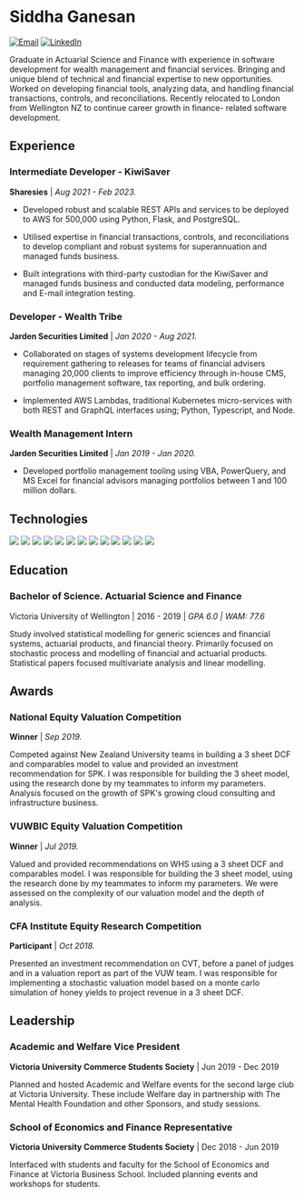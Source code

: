 # Siddha Ganesan


[![Email](https://img.shields.io/badge/Siddha.Ganesan@gmail.com-informational?style=for-the-badge&logo=gmail&logoColor=white&color=EA4335)](mailto:siddha.ganesan@gmail.cm)
[![LinkedIn](https://img.shields.io/badge/Siddha%20Ganesan-informational?style=for-the-badge&logo=linkedin&logoColor=white&color=0A66C2)](https://www.linkedin.com/in/siddha-ganesan-45a612151/)

Graduate in Actuarial Science and Finance with experience in software development for wealth management and financial services. Bringing and unique
blend of technical and financial expertise to new opportunities. Worked on developing financial tools, analyzing data, and handling financial transactions,
controls, and reconciliations. Recently relocated to London from Wellington NZ to continue career growth in finance- related software development.

Experience
---

### Intermediate Developer - KiwiSaver

**Sharesies** | *Aug 2021 - Feb 2023.*

- Developed robust and scalable REST APIs and services to be deployed to AWS for 500,000 using Python, Flask, and PostgreSQL.

- Utilised expertise in financial transactions, controls, and reconciliations to develop compliant and robust systems for superannuation and managed funds business.

- Built integrations with third-party custodian for the KiwiSaver and managed funds business and conducted data modeling, performance and E-mail integration testing.


### Developer - Wealth Tribe

**Jarden Securities Limited** | *Jan 2020 - Aug 2021.*

- Collaborated on stages of systems development lifecycle from requirement gathering to releases for teams of financial advisers managing 20,000 clients to improve efficiency through in-house CMS, portfolio management software, tax reporting, and bulk ordering.

- Implemented AWS Lambdas, traditional Kubernetes micro-services with both REST and GraphQL interfaces using; Python, Typescript, and Node.

### Wealth Management Intern

**Jarden Securities Limited** | *Jan 2019 - Jan 2020.*

- Developed portfolio management tooling using VBA, PowerQuery, and MS Excel for financial advisors managing portfolios between 1 and 100 million dollars.

Technologies
---

![](https://img.shields.io/badge/Python-informational?style=for-the-badge&logo=python&logoColor=white&color=3776AB)
![](https://img.shields.io/badge/Pandas-informational?style=for-the-badge&logo=pandas&logoColor=white&color=150458)
![](https://img.shields.io/badge/Typescript-informational?style=for-the-badge&logo=typescript&logoColor=white&color=3178C6)
![](https://img.shields.io/badge/TS%20Node-informational?style=for-the-badge&logo=ts-node&logoColor=white&color=3178C6)
![](https://img.shields.io/badge/Clojure-informational?style=for-the-badge&logo=clojure&logoColor=white&color=5881D8)
![](https://img.shields.io/badge/AWS%20Lambda-informational?style=for-the-badge&logo=amazon-aws&logoColor=white&color=232F3E)
![](https://img.shields.io/badge/Flask-informational?style=for-the-badge&logo=flask&logoColor=white&color=000000)
![](https://img.shields.io/badge/AWS_DynamoDB-informational?style=for-the-badge&logo=amazon-dynamodb&logoColor=white&color=4053D6)
![](https://img.shields.io/badge/AWS_S3-informational?style=for-the-badge&logo=amazon-s3&logoColor=white&color=569A31)
![](https://img.shields.io/badge/PostgreSQL-informational?style=for-the-badge&logo=postgresql&logoColor=white&color=4169E1)
![](https://img.shields.io/badge/GraphQL-informational?style=for-the-badge&logo=graphql&logoColor=white&color=E434AA)
![](https://img.shields.io/badge/MSSQL-informational?style=for-the-badge&logo=microsoft-sql-server&logoColor=white&color=CC2927)
![](https://img.shields.io/badge/Docker-informational?style=for-the-badge&logo=docker&logoColor=white&color=2496ED)

Education
---

### **Bachelor of Science. Actuarial Science and Finance**

Victoria University of Wellington | 2016 - 2019 | *GPA 6.0 | WAM: 77.6*

Study involved statistical modelling for generic sciences and financial systems, actuarial products, and financial theory. 
Primarily focused on stochastic process and modelling of financial and actuarial products. 
Statistical papers focused multivariate analysis and linear modelling.

Awards
---

### National Equity Valuation Competition

**Winner** | *Sep 2019.*

Competed against New Zealand University teams in building a 3 sheet DCF and comparables model to value and provided an investment recommendation for SPK. 
I was responsible for building the 3 sheet model, using the research done by my teammates to inform my parameters.
Analysis focused on the growth of SPK's growing cloud consulting and infrastructure business.

### VUWBIC Equity Valuation Competition

**Winner** | *Jul 2019.*

Valued and provided recommendations on WHS using a 3 sheet DCF and comparables model. 
I was responsible for building the 3 sheet model, using the research done by my teammates to inform my parameters.
We were assessed on the complexity of our valuation model and the depth of analysis.

### CFA Institute Equity Research Competition

**Participant** | *Oct 2018.*

Presented an investment recommendation on CVT, before a panel of judges and in a valuation report as part of the VUW team.
I was responsible for implementing a stochastic valuation model based on a monte carlo simulation of honey yields to project revenue in a 3 sheet DCF.


Leadership
---

### Academic and Welfare Vice President

**Victoria University Commerce Students Society** | Jun 2019 - Dec 2019

Planned and hosted Academic and Welfare events for the second large club at Victoria University. These include Welfare day in partnership with The Mental Health Foundation and other Sponsors, and study sessions.

### School of Economics and Finance Representative

**Victoria University Commerce Students Society** | Dec 2018 - Jun 2019

Interfaced with students and faculty for the School of Economics and Finance at Victoria Business School. Included planning events and workshops for students.
